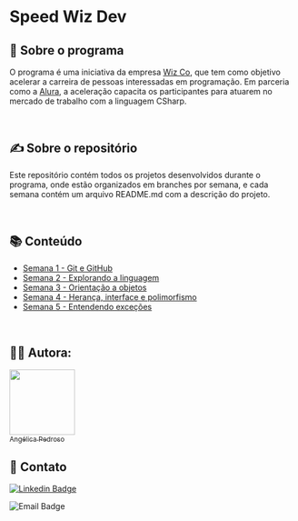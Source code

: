 # Speed Wiz Dev

## 🧡 Sobre o programa

O programa é uma iniciativa da empresa [Wiz Co](https://wizsolucoes.com.br/), que tem como objetivo acelerar a carreira de pessoas interessadas em programação. Em parceria como a [Alura](https://www.alura.com.br/), a aceleração capacita os participantes para atuarem no mercado de trabalho com a linguagem CSharp.

</br>

## ✍ Sobre o repositório

Este repositório contém todos os projetos desenvolvidos durante o programa, onde estão organizados em branches por semana, e cada semana contém um arquivo README.md com a descrição do projeto.

</br>

## 📚 Conteúdo

- [Semana 1 - Git e GitHub](https://github.com/angelicapedroso/laboratorio-c-sharp/tree/semana-1)
- [Semana 2 - Explorando a linguagem](https://github.com/angelicapedroso/laboratorio-c-sharp/tree/semana-2)
- [Semana 3 - Orientação a objetos](https://github.com/angelicapedroso/laboratorio-c-sharp/tree/semana-3)
- [Semana 4 - Herança, interface e polimorfismo](https://github.com/angelicapedroso/laboratorio-c-sharp/tree/semana-4)
- [Semana 5 - Entendendo exceções](https://github.com/angelicapedroso/laboratorio-c-sharp/tree/semana-5)

</br>

## 👩‍💻 Autora:

[<img src="https://avatars.githubusercontent.com/u/89040425?v=4" width=115><br><sub>Angélica Pedroso</sub>](https://github.com/angelicapedroso)

## 📧 Contato

[![Linkedin Badge](https://img.shields.io/badge/-Angélica-blue?style=flat-square&logo=Linkedin&logoColor=white&link=https://www.linkedin.com/in/angelica-pedroso/)](https://www.linkedin.com/in/angelicapedroso/)

![Email Badge](https://img.shields.io/badge/-Email-red?style=flat-square&logo=Gmail&logoColor=white&link=mailto:contatoangelicapedroso@gmail.com)
